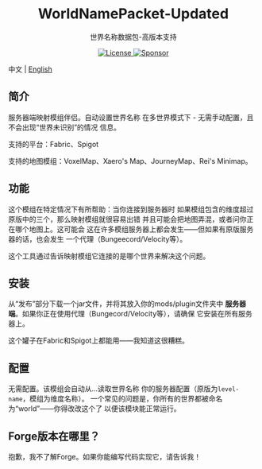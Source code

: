 <div align="center">
  <h1 align="center">WorldNamePacket-Updated</h1>
  <p>世界名称数据包-高版本支持</p>
</div>

<div align="center">
  <a href="./LICENSE">
    <img src="https://img.shields.io/github/license/xmmtx/World-Name-Packet" alt="License" />
  </a>
  <a href="https://www.xm233.cn/sponsor">
    <img src="https://img.shields.io/badge/%24-sponsor-F87171.svg" alt="Sponsor" />
  </a>
</div>

中文 | [English](./README_en-us.md)
## 简介
服务器端映射模组伴侣。自动设置世界名称
在多世界模式下 - 无需手动配置，且不会出现“世界未识别”的情况
信息。

支持的平台：Fabric、Spigot

支持的地图模组：VoxelMap、Xaero's Map、JourneyMap、Rei's Minimap。

## 功能

这个模组在特定情况下有所帮助：当你连接到服务器时
如果模组包含的维度超过原版中的三个，那么映射模组就很容易出错
并且可能会把地图弄混，或者问你正在哪个地图上。这可能会
这在许多模组服务器上都会发生——但如果有原版服务器的话，也会发生
一个代理（Bungeecord/Velocity等）。

这个工具通过告诉映射模组它连接的是哪个世界来解决这个问题。

## 安装

从“发布”部分下载一个jar文件，并将其放入你的mods/plugin文件夹中
**服务器端**。如果你正在使用代理（Bungecord/Velocity等），请确保
它安装在所有服务器上。

这个罐子在Fabric和Spigot上都能用——我知道这很糟糕。

## 配置

无需配置。该模组会自动从...读取世界名称
你的服务器配置（原版为`level-name`，模组为维度名称）。
一个常见的问题是，你所有的世界都被命名为“world”——你得改改这个了
以便该模块能正常运行。

## Forge版本在哪里？

抱歉，我不了解Forge。如果你能编写代码实现它，请告诉我！

